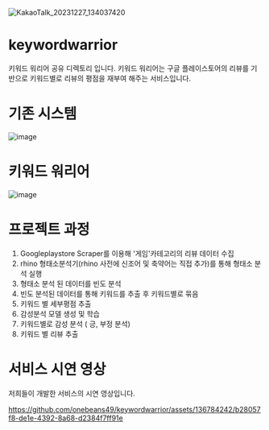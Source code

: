 ![KakaoTalk_20231227_134037420](https://github.com/onebeans49/keywordwarrior/assets/136784242/a9efbd06-f057-4c68-bebc-c8ec94af6a3d)


# keywordwarrior
키워드 워리어 공유 디렉토리 입니다.
키워드 워리어는 구글 플레이스토어의 리뷰를 기반으로 키워드별로 리뷰의 평점을 재부여 해주는 서비스입니다.

# 기존 시스템

![image](https://github.com/onebeans49/keywordwarrior/assets/136784242/24dd9b55-366b-4f0c-9209-ec4659f3ff43)

# 키워드 워리어

![image](https://github.com/onebeans49/keywordwarrior/assets/136784242/b6a76e0d-7400-4035-a869-842e03cd97ee)

# 프로젝트 과정

1. Googleplaystore Scraper를 이용해 '게임'카테고리의 리뷰 데이터 수집
2. rhino 형태소분석기(rhino 사전에 신조어 및 축약어는 직접 추가)를 통해 형태소 분석 실행 
3. 형태소 분석 된 데이터를 빈도 분석
4. 빈도 분석된 데이터를 통해 키워드를 추출 후 키워드별로 묶음
5. 키워드 별 세부평점 추출
6. 감성분석 모델 생성 및 학습
7. 키워드별로 감성 분석 ( 긍, 부정 분석)
8. 키워드 별 리뷰 추출 

# 서비스 시연 영상

저희들이 개발한 서비스의 시연 영상입니다.

https://github.com/onebeans49/keywordwarrior/assets/136784242/b28057f8-de1e-4392-8a68-d2384f7ff91e


